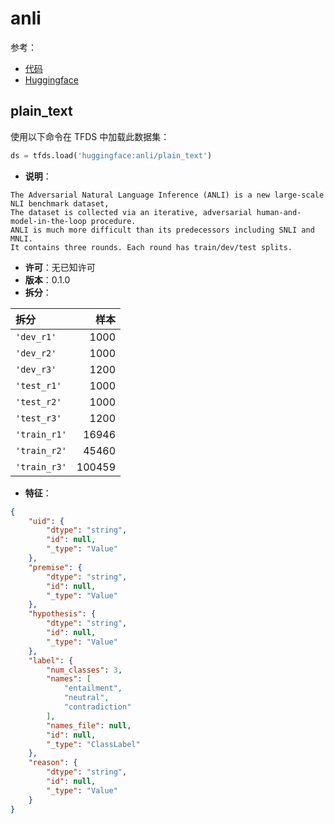 # anli

参考：

- [代码](https://github.com/huggingface/datasets/blob/master/datasets/anli)
- [Huggingface](https://huggingface.co/datasets/anli)

## plain_text

使用以下命令在 TFDS 中加载此数据集：

```python
ds = tfds.load('huggingface:anli/plain_text')
```

- **说明**：

```
The Adversarial Natural Language Inference (ANLI) is a new large-scale NLI benchmark dataset,
The dataset is collected via an iterative, adversarial human-and-model-in-the-loop procedure.
ANLI is much more difficult than its predecessors including SNLI and MNLI.
It contains three rounds. Each round has train/dev/test splits.
```

- **许可**：无已知许可
- **版本**：0.1.0
- **拆分**：

拆分 | 样本
:-- | --:
`'dev_r1'` | 1000
`'dev_r2'` | 1000
`'dev_r3'` | 1200
`'test_r1'` | 1000
`'test_r2'` | 1000
`'test_r3'` | 1200
`'train_r1'` | 16946
`'train_r2'` | 45460
`'train_r3'` | 100459

- **特征**：

```json
{
    "uid": {
        "dtype": "string",
        "id": null,
        "_type": "Value"
    },
    "premise": {
        "dtype": "string",
        "id": null,
        "_type": "Value"
    },
    "hypothesis": {
        "dtype": "string",
        "id": null,
        "_type": "Value"
    },
    "label": {
        "num_classes": 3,
        "names": [
            "entailment",
            "neutral",
            "contradiction"
        ],
        "names_file": null,
        "id": null,
        "_type": "ClassLabel"
    },
    "reason": {
        "dtype": "string",
        "id": null,
        "_type": "Value"
    }
}
```
